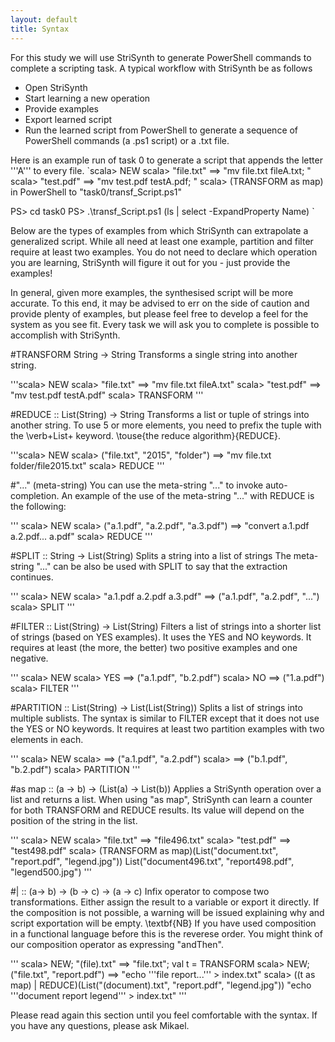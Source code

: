 ```yaml
---
layout: default
title: Syntax
---
```



For this study we will use StriSynth to generate PowerShell commands to complete a scripting task.
A typical workflow with StriSynth be as follows
- Open StriSynth 
- Start learning a new operation 
- Provide examples 
- Export learned script
- Run the learned script from PowerShell to generate a sequence of PowerShell commands (a .ps1 script) or a .txt file.


Here is an example run of task 0 to generate a script that appends the letter '''A''' to every file.
`scala> NEW 
scala> "file.txt" ==> "mv file.txt fileA.txt; "
scala> "test.pdf" ==> "mv test.pdf testA.pdf; "
scala> (TRANSFORM as map) in PowerShell to "task0/transf_Script.ps1"

PS> cd task0
PS> .\transf_Script.ps1 (ls | select -ExpandProperty Name)
`

Below are the types of examples from which StriSynth can extrapolate a generalized script. 
While all need at least one example, partition and filter require at least two examples.
You do not need to declare which operation you are learning, StriSynth will figure it out for you - just provide the examples!

In general, given more examples, the synthesised script will be more accurate.
To this end, it may be advised to err on the side of caution and provide plenty of examples, but please feel free to develop a feel for the system as you see fit. 
Every task we will ask you to complete is possible to accomplish with StriSynth. 

#TRANSFORM String -> String
Transforms a single string into another string.

'''scala> NEW 
scala> "file.txt" ==> "mv file.txt fileA.txt"
scala> "test.pdf" ==> "mv test.pdf testA.pdf"
scala> TRANSFORM
'''

#REDUCE :: List(String) -> String 
Transforms a list or tuple of strings into another string.  To use 5 or more elements, you need to prefix the tuple with the \verb+List+ keyword.  \touse{the reduce algorithm}{REDUCE}.

'''scala> NEW 
scala> ("file.txt", "2015", "folder") ==> "mv file.txt folder/file2015.txt"
scala> REDUCE
'''

#"..." (meta-string)
You can use the meta-string "..." to invoke auto-completion. An example of the use of the meta-string "..." with REDUCE is the following:

'''
scala> NEW 
scala> ("a.1.pdf", "a.2.pdf", "a.3.pdf") ==> "convert a.1.pdf a.2.pdf... a.pdf"
scala> REDUCE
'''

#SPLIT :: String -> List(String)
Splits a string into a list of strings  The meta-string "..." can be also be used with SPLIT to say that the extraction continues. 

'''
scala> NEW 
scala> "a.1.pdf a.2.pdf a.3.pdf" ==> ("a.1.pdf", "a.2.pdf", "...")
scala> SPLIT
'''

#FILTER :: List(String) -> List(String)
Filters a list of strings into a shorter list of strings (based on YES examples). It uses the YES and NO keywords. It requires at least (the more, the better) two positive examples and one negative.

'''
scala> NEW 
scala> YES ==> ("a.1.pdf", "b.2.pdf")
scala> NO ==> ("1.a.pdf")
scala> FILTER
'''

#PARTITION :: List(String) -> List(List(String))
Splits a list of strings into multiple sublists. The syntax is similar to FILTER except that it does not use the YES or NO keywords. It requires at least two partition examples with two elements in each.

'''
scala> NEW 
scala> ==> ("a.1.pdf", "a.2.pdf")
scala> ==> ("b.1.pdf", "b.2.pdf")
scala> PARTITION
'''

#as map :: (a -> b) -> (List(a) -> List(b))
Applies a StriSynth operation over a list and returns a list. When using "as map", StriSynth can learn a counter for both TRANSFORM and REDUCE results. Its value will depend on the position of the string in the list.

'''
scala> NEW 
scala> "file.txt" ==> "file496.txt"
scala> "test.pdf" ==> "test498.pdf"
scala> (TRANSFORM as map)(List("document.txt", "report.pdf", "legend.jpg"))
List("document496.txt", "report498.pdf", "legend500.jpg")
'''

#| :: (a-> b) -> (b -> c) -> (a -> c)
Infix operator to compose two transformations. Either assign the result to a variable or export it directly. If the composition is not possible, a warning will be issued explaining why and script exportation will be empty. \textbf{NB} If you have used composition in a functional language before this is the reverese order. You might think of our composition operator as expressing "andThen".

'''
scala> NEW; "(file).txt" ==> "file.txt"; val t = TRANSFORM
scala> NEW; ("file.txt", "report.pdf") ==> "echo '''file report...''' > index.txt"
scala> ((t as map) | REDUCE)(List("(document).txt", "report.pdf", "legend.jpg"))
"echo '''document report legend''' > index.txt"
'''

 Please read again this section until you feel comfortable with the syntax. If you have any questions, please ask Mikael.
